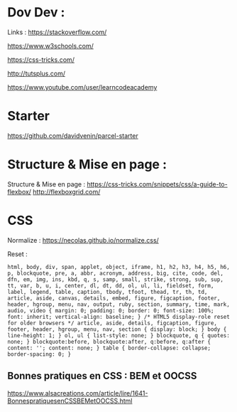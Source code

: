 # Dov Dev : 
Links : 
https://stackoverflow.com/

https://www.w3schools.com/

https://css-tricks.com/

http://tutsplus.com/

https://www.youtube.com/user/learncodeacademy

# Starter 
https://github.com/davidvenin/parcel-starter 
# Structure & Mise en page : 
Structure & Mise en page : 
https://css-tricks.com/snippets/css/a-guide-to-flexbox/
http://flexboxgrid.com/
# CSS 
Normalize :
https://necolas.github.io/normalize.css/

Reset : 

    html, body, div, span, applet, object, iframe, h1, h2, h3, h4, h5, h6, p, blockquote, pre, a, abbr, acronym, address, big, cite, code, del, dfn, em, img, ins, kbd, q, s, samp, small, strike, strong, sub, sup, tt, var, b, u, i, center, dl, dt, dd, ol, ul, li, fieldset, form, label, legend, table, caption, tbody, tfoot, thead, tr, th, td, article, aside, canvas, details, embed, figure, figcaption, footer, header, hgroup, menu, nav, output, ruby, section, summary, time, mark, audio, video { margin: 0; padding: 0; border: 0; font-size: 100%; font: inherit; vertical-align: baseline; } /* HTML5 display-role reset for older browsers */ article, aside, details, figcaption, figure, footer, header, hgroup, menu, nav, section { display: block; } body { line-height: 1; } ol, ul { list-style: none; } blockquote, q { quotes: none; } blockquote:before, blockquote:after, q:before, q:after { content: ''; content: none; } table { border-collapse: collapse; border-spacing: 0; }

## Bonnes pratiques en CSS : BEM et OOCSS
https://www.alsacreations.com/article/lire/1641-BonnespratiquesenCSSBEMetOOCSS.html
